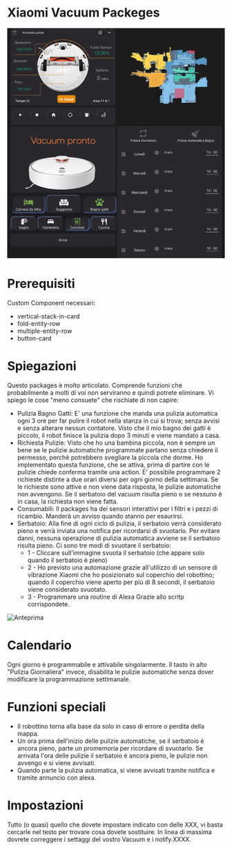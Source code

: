 # Xiaomi Vacuum Packeges
<img src="https://github.com/calas80/Xiaomi-Vacuum-Package/blob/master/Atemprima.PNG" alt="Anteprima">


# Prerequisiti
Custom Component necessari:
  - vertical-stack-in-card
  - fold-entity-row
  - multiple-entity-row
  - button-card

# Spiegazioni
Questo packages è molto articolato. Comprende funzioni che probabilmente a molti di voi non serviranno e quindi potrete eliminare.
Vi spiego le cose "meno consuete" che rischiate di non capire:
- Pulizia Bagno Gatti:
  E' una funzione che manda una pulizia automatica ogni 3 ore per far pulire il robot nella stanza in cui si trova; senza avvisi e senza alterare nessun contatore. Visto che il mio bagno dei gatti è piccolo, il robot finisce la pulizia dopo 3 minuti e viene mandato a casa.
- Richiesta Pulizie:
Visto che ho una bambina piccola, non è sempre un bene se le pulizie automatiche programmate partano senza chiedere il permesso, perchè potrebbero svegliare la piccola che dorme. Ho implementato questa funzione, che se attiva, prima di partire con le pulizie chiede conferma tramite una action. E' possibile programmare 2 richieste distinte a due orari diversi per ogni giorno della settimana. Se le richieste sono attive e non viene data risposta, le pulizie automatiche non avvengono. Se il serbatoio del vacuum risulta pieno o se nessuno è in casa, la richiesta non viene fatta.
- Consumabili:
Il packages ha dei sensori interattivi per i filtri e i pezzi di ricambio. Manderà un avviso quando stanno per esaurirsi.
- Serbatoio: Alla fine di ogni ciclo di pulizia, il serbatoio verrà considerato pieno e verrà inviata una notifica per ricordarsi di svuotarlo. Per evitare danni, nessuna operazione di pulizia automatica avviene se il serbatoio risulta pieno.
Ci sono tre modi di svuotare il serbatoio:
  - 1 - Cliccare sull'immagine svuota il serbatoio (che appare solo quando il serbatoio è pieno)
  - 2 - Ho previsto una automazione grazie all'utilizzo di un sensore di vibrazione Xiaomi che ho posizionato sul coperchio del robottino; quando il coperchio viene aperto per più di 8 secondi, il serbatoio viene considerato svuotato.
  - 3 - Programmare una routine di Alexa Grazie allo scritp corrispondete.
<img src="https://github.com/calas80/Xiaomi-Vacuum-Package/blob/master/Anteprima%202.PNG" alt="Anteprima">


# Calendario
Ogni giorno è programmabile e attivabile singolarmente. Il tasto in alto "Pulizia Giornaliera" invece, disabilita le pulizie automatiche senza dover modificare la programmazione settimanale.

# Funzioni speciali
- Il robottino torna alla base da solo in caso di errore o perdita della mappa.
- Un ora prima dell'inizio delle pulizie automatiche, se il serbatoio è ancora pieno, parte un promemoria per ricordare di svuotarlo. Se arrivata l'ora delle pulizie il serbatoio è ancora pieno, le pulizie non avvengo e si viene avvisati.
- Quando parte la pulizia automatica, si viene avvisati tramite notifica e tramite annuncio con alexa.

# Impostazioni
Tutto (o quasi) quello che dovete impostare indicato con delle XXX, vi basta cercarle nel testo per trovare cosa dovete sostituire.
In linea di massima dovrete correggere i settaggi del vostro Vacuum e i notify.XXXX.
